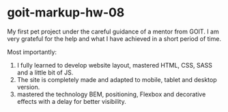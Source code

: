 # goit-markup-hw-08

My first pet project under the careful guidance of a mentor from GOIT. I am very grateful for the help and what I have achieved in a short period of time.

Most importantly:
1. I fully learned to develop website layout, mastered HTML, CSS, SASS and a little bit of JS.
2. The site is completely made and adapted to mobile, tablet and desktop version.
3. mastered the technology BEM, positioning, Flexbox and decorative effects with a delay for better visibility.
